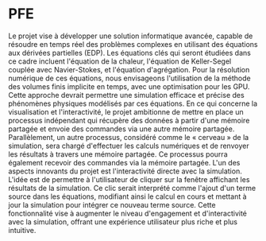 # PFE
Le projet vise à développer une solution informatique avancée, capable de résoudre en temps réel des problèmes complexes en utilisant des équations aux dérivées partielles (EDP). Les équations clés qui seront étudiées dans ce cadre incluent l'équation de la chaleur, l'équation de Keller-Segel couplée avec Navier-Stokes, et l'équation d'agrégation.
Pour la résolution numérique de ces équations, nous envisageons l'utilisation de la méthode des volumes finis implicite en temps, avec une optimisation pour les GPU. Cette approche devrait permettre une simulation efficace et précise des phénomènes physiques modélisés par ces équations.
En ce qui concerne la visualisation et l'interactivité, le projet ambitionne de mettre en place un processus indépendant qui récupère des données à partir d'une mémoire partagée et envoie des commandes via une autre mémoire partagée. Parallèlement, un autre processus, considéré comme le « cerveau » de la simulation, sera chargé d'effectuer les calculs numériques et de renvoyer les résultats à travers une mémoire partagée. Ce processus pourra également recevoir des commandes via la mémoire partagée.
L'un des aspects innovants du projet est l'interactivité directe avec la simulation. L'idée est de permettre à l'utilisateur de cliquer sur la fenêtre affichant les résultats de la simulation. Ce clic serait interprété comme l'ajout d'un terme source dans les équations, modifiant ainsi le calcul en cours et mettant à jour la simulation pour intégrer ce nouveau terme source. Cette fonctionnalité vise à augmenter le niveau d'engagement et d'interactivité avec la simulation, offrant une expérience utilisateur plus riche et plus intuitive.

